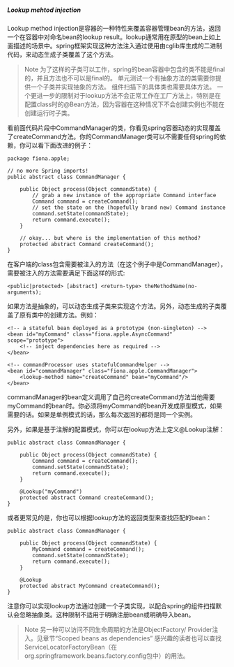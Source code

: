 ##### Lookup mehtod injection

Lookup method injection是容器的一种特性来覆盖容器管理bean的方法，返回一个在容器中对命名bean的lookup result。lookup通常用在原型的bean上如上面描述的场景中。spring框架实现这种方法注入通过使用由cglib库生成的二进制代码，来动态生成子类覆盖了这个方法。

>Note
>为了这样的子类可以工作，spring的bean容器中包含的类不能是final的，并且方法也不可以是final的。
>单元测试一个有抽象方法的类需要你提供一个子类并实现抽象的方法。
>组件扫描下的具体类也需要具体方法。
>一个更进一步的限制对于lookup方法不会正常工作在工厂方法上，特别是在配置class时的@Bean方法，因为容器在这种情况下不会创建实例也不能在创建运行时子类。

看前面代码片段中CommandManager的类，你看见spring容器动态的实现覆盖了createCommand方法。你的CommandManager类可以不需要任何spring的依赖，你可以看下面改进的例子：

```
package fiona.apple;

// no more Spring imports!
public abstract class CommandManager {

    public Object process(Object commandState) {
        // grab a new instance of the appropriate Command interface
        Command command = createCommand();
        // set the state on the (hopefully brand new) Command instance
        command.setState(commandState);
        return command.execute();
    }

    // okay... but where is the implementation of this method?
    protected abstract Command createCommand();
}
```

在客户端的class包含需要被注入的方法（在这个例子中是CommandManager），需要被注入的方法需要满足下面这样的形式:

```
<public|protected> [abstract] <return-type> theMethodName(no-arguments);
```

如果方法是抽象的，可以动态生成子类来实现这个方法。另外，动态生成的子类覆盖了原有类中的创建方法。例如：

```
<!-- a stateful bean deployed as a prototype (non-singleton) -->
<bean id="myCommand" class="fiona.apple.AsyncCommand" scope="prototype">
    <!-- inject dependencies here as required -->
</bean>

<!-- commandProcessor uses statefulCommandHelper -->
<bean id="commandManager" class="fiona.apple.CommandManager">
    <lookup-method name="createCommand" bean="myCommand"/>
</bean>
```

commandManager的bean定义调用了自己的createCommand方法当他需要myCommand的bean时。你必须将myCommand的bean开发成原型模式，如果需要的话。如果是单例模式的话，那么每次返回的都将是同一个实例。

另外，如果是基于注解的配置模式，你可以在lookup方法上定义@Lookup注解：

```
public abstract class CommandManager {

    public Object process(Object commandState) {
        Command command = createCommand();
        command.setState(commandState);
        return command.execute();
    }
    
    @Lookup("myCommand")
    protected abstract Command createCommand();
}
```

或者更常见的是，你也可以根据lookup方法的返回类型来查找匹配的bean：

```
public abstract class CommandManager {

    public Object process(Object commandState) {
        MyCommand command = createCommand();
        command.setState(commandState);
        return command.execute();
    }

    @Lookup
    protected abstract MyCommand createCommand();
}
```

注意你可以实现lookup方法通过创建一个子类实现，以配合spring的组件扫描默认会忽略抽象类。这种限制不适用于明确注册bean或明确导入bean。

>Note
>另一种可以访问不同生命周期的方法是ObjectFactory/ Provider注入。见章节“Scoped beans as dependencies”
>感兴趣的读者也可以查找ServiceLocatorFactoryBean（在org.springframework.beans.factory.config包中）的用法。